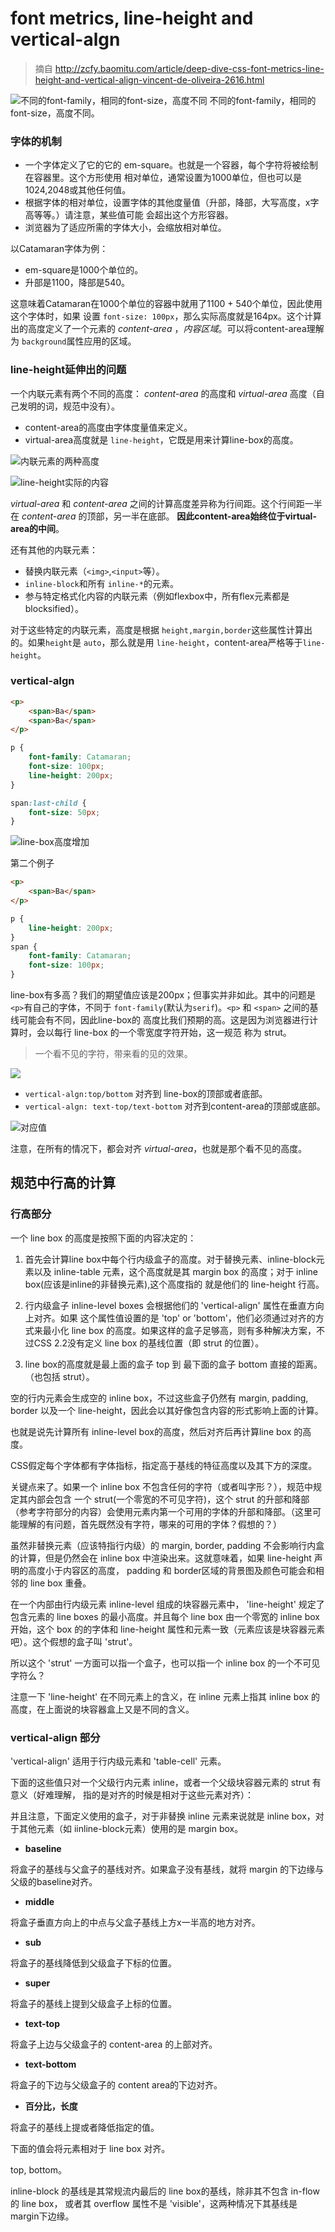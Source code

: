 # font metrics, line-height and vertical-algn

> 摘自 http://zcfy.baomitu.com/article/deep-dive-css-font-metrics-line-height-and-vertical-align-vincent-de-oliveira-2616.html

![不同的font-family，相同的font-size，高度不同](http://p0.qhimg.com/t017bdcf68c3c370c59.png)
不同的font-family，相同的font-size，高度不同。  

### 字体的机制

+ 一个字体定义了它的它的 em-square。也就是一个容器，每个字符将被绘制在容器里。这个方形使用
相对单位，通常设置为1000单位，但也可以是1024,2048或其他任何值。  
+ 根据字体的相对单位，设置字体的其他度量值（升部，降部，大写高度，x字高等等。）请注意，某些值可能
会超出这个方形容器。  
+ 浏览器为了适应所需的字体大小，会缩放相对单位。  

以Catamaran字体为例：  

+ em-square是1000个单位的。
+ 升部是1100，降部是540。  

这意味着Catamaran在1000个单位的容器中就用了1100 + 540个单位，因此使用这个字体时，如果
设置 `font-size: 100px`，那么实际高度就是164px。这个计算出的高度定义了一个元素的 *content-area*
，*内容区域*。可以将content-area理解为 `background`属性应用的区域。  


### line-height延伸出的问题

一个内联元素有两个不同的高度： *content-area* 的高度和 *virtual-area* 高度（自己发明的词，规范中没有）。  

+ content-area的高度由字体度量值来定义。  
+ virtual-area高度就是 `line-height`，它既是用来计算line-box的高度。  

![内联元素的两种高度](http://p0.qhimg.com/t01fc43d5ecb8112050.png)  


![line-height实际的内容](http://p0.qhimg.com/t01ee6d5a5116632743.png)  

*virtual-area* 和 *content-area* 之间的计算高度差异称为行间距。这个行间距一半在 *content-area*
的顶部，另一半在底部。 **因此content-area始终位于virtual-area的中间**。  

还有其他的内联元素：  

+ 替换内联元素（`<img>`,`<input>`等）。
+ `inline-block`和所有 `inline-*`的元素。
+ 参与特定格式化内容的内联元素（例如flexbox中，所有flex元素都是blocksified）。

对于这些特定的内联元素，高度是根据 `height,margin,border`这些属性计算出的。如果`height`是
`auto`，那么就是用 `line-height`，content-area严格等于`line-height`。  


### vertical-algn

```html
<p>
    <span>Ba</span>
    <span>Ba</span>
</p>
```

```css
p {
    font-family: Catamaran;
    font-size: 100px;
    line-height: 200px;
}

span:last-child {
    font-size: 50px;
}
```

![line-box高度增加](http://p0.qhimg.com/t01239608a1c15fe038.png)


第二个例子

```html
<p>
    <span>Ba</span>
</p>
```

```css
p {
    line-height: 200px;
}
span {
    font-family: Catamaran;
    font-size: 100px;
}
```

line-box有多高？我们的期望值应该是200px；但事实并非如此。其中的问题是`<p>`有自己的字体，不同于
`font-family`(默认为`serif`)。`<p>` 和 `<span>` 之间的基线可能会有不同，因此line-box的
高度比我们预期的高。这是因为浏览器进行计算时，会以每行 line-box 的一个零宽度字符开始，这一规范
称为 strut。  

> 一个看不见的字符，带来看的见的效果。  

![](http://p0.qhimg.com/t01bbe914c5ed19e869.png)


+ `vertical-algn:top/bottom` 对齐到 line-box的顶部或者底部。
+ `vertical-algn: text-top/text-bottom` 对齐到content-area的顶部或底部。

![对应值](http://p0.qhimg.com/t01376feadd326aecff.png)

注意，在所有的情况下，都会对齐 *virtual-area*，也就是那个看不见的高度。  


## 规范中行高的计算

### 行高部分

一个 line box 的高度是按照下面的内容决定的：  

1. 首先会计算line box中每个行内级盒子的高度。对于替换元素、inline-block元素以及 inline-table
元素，这个高度就是其 margin box 的高度；对于 inline box(应该是inline的非替换元素),这个高度指的
就是他们的 line-height 行高。  

2. 行内级盒子 inline-level boxes 会根据他们的 'vertical-align' 属性在垂直方向上对齐。如果
这个属性值设置的是 'top' or 'bottom'，他们必须通过对齐的方式来最小化 line box 的高度。如果这样的盒子足够高，则有多种解决方案，不过CSS 2.2没有定义 line box 的基线位置（即 strut 的位置）。  

3. line box的高度就是最上面的盒子 top 到 最下面的盒子 bottom 直接的距离。（也包括 strut）。  

空的行内元素会生成空的 inline box，不过这些盒子仍然有 margin, padding, border 以及一个 line-height，因此会以其好像包含内容的形式影响上面的计算。  

也就是说先计算所有 inline-level box的高度，然后对齐后再计算line box 的高度。  

CSS假定每个字体都有字体指标，指定高于基线的特征高度以及其下方的深度。  

关键点来了。如果一个 inline box 不包含任何的字符（或者叫字形？），规范中规定其内部会包含
一个 strut(一个零宽的不可见字符)，这个 strut 的升部和降部（参考字符部分的内容）会使用元素内第一个可用的字体的升部和降部。（这里可能理解的有问题，首先既然没有字符，哪来的可用的字体？假想的？）  

虽然非替换元素（应该特指行内级）的 margin, border, padding 不会影响行内盒的计算，但是仍然会在 inline box 中渲染出来。这就意味着，如果 line-height 声明的高度小于内容区的高度， padding 和 border区域的背景图及颜色可能会和相邻的 line box 重叠。  

在一个内部由行内级元素 inline-level 组成的块容器元素中， 'line-height' 规定了包含元素的 line boxes 的最小高度。并且每个 line box 由一个零宽的 inline box 开始，这个 box 的的字体和 line-height 属性和元素一致（元素应该是块容器元素吧）。这个假想的盒子叫 'strut'。  

所以这个 'strut' 一方面可以指一个盒子，也可以指一个 inline box 的一个不可见字符么？  

注意一下 'line-height' 在不同元素上的含义，在 inline 元素上指其 inline box 的高度，在上面说的块容器盒上又是不同的含义。  

### vertical-align 部分

'vertical-align' 适用于行内级元素和 'table-cell' 元素。  

下面的这些值只对一个父级行内元素 inline，或者一个父级块容器元素的 strut 有意义（好难理解，
指的是对齐的时候是相对于这些元素对齐）：  

并且注意，下面定义使用的盒子，对于非替换 inline 元素来说就是 inline box，对于其他元素（如 iinline-block元素）使用的是 margin box。   

+ **baseline**  

将盒子的基线与父盒子的基线对齐。如果盒子没有基线，就将 margin 的下边缘与父级的baseline对齐。  

+ **middle**  

将盒子垂直方向上的中点与父盒子基线上方x一半高的地方对齐。  

+ **sub**  

将盒子的基线降低到父级盒子下标的位置。  

+ **super**  

将盒子的基线上提到父级盒子上标的位置。  

+ **text-top**  

将盒子上边与父级盒子的 content-area 的上部对齐。  

+ **text-bottom**  

将盒子的下边与父级盒子的 content area的下边对齐。  

+ **百分比，长度**  

将盒子的基线上提或者降低指定的值。  

下面的值会将元素相对于 line box 对齐。

top, bottom。  

inline-block 的基线是其常规流内最后的 line box的基线，除非其不包含 in-flow 的 line box，
或者其 overflow 属性不是 'visible'，这两种情况下其基线是margin下边缘。  
